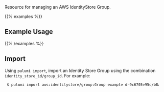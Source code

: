 Resource for managing an AWS IdentityStore Group.

{{% examples %}}
## Example Usage
{{% /examples %}}

## Import

Using `pulumi import`, import an Identity Store Group using the combination `identity_store_id/group_id`. For example:

```sh
 $ pulumi import aws:identitystore/group:Group example d-9c6705e95c/b8a1c340-8031-7071-a2fb-7dc540320c30
```
 